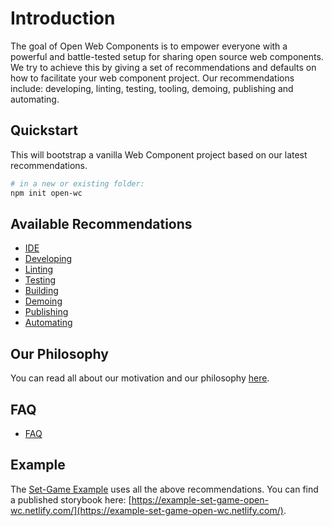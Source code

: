 # Introduction

The goal of Open Web Components is to empower everyone with a powerful and battle-tested setup for sharing open source web components. We try to achieve this by giving a set of recommendations and defaults on how to facilitate your web component project. Our recommendations include: developing, linting, testing, tooling, demoing, publishing and automating.

## Quickstart

This will bootstrap a vanilla Web Component project based on our latest recommendations.

```bash
# in a new or existing folder:
npm init open-wc
```

## Available Recommendations
- [IDE](/ide/)
- [Developing](/developing/)
- [Linting](/linting/)
- [Testing](/testing/)
- [Building](/building/)
- [Demoing](/demoing/)
- [Publishing](/publishing/)
- [Automating](/automating/)

## Our Philosophy

You can read all about our motivation and our philosophy [here](/about/).

## FAQ
- [FAQ](/faq/)

## Example
The [Set-Game Example](https://github.com/open-wc/example-vanilla-set-game/) uses all the above recommendations.
You can find a published storybook here: [https://example-set-game-open-wc.netlify.com/](https://example-set-game-open-wc.netlify.com/).
